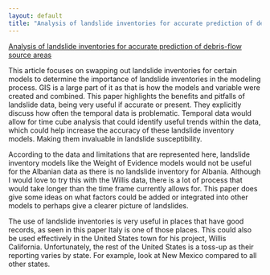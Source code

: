 ```yaml
---
layout: default
title: "Analysis of landslide inventories for accurate prediction of debris-flow source areas"
---
```


[Analysis of landslide inventories for accurate prediction of debris-flow source areas](https://www-sciencedirect-com.proxy.wm.edu/science/article/pii/S0169555X10000863)

  This article focuses on swapping out landslide inventories for certain models to determine the importance of landslide inventories in the modeling process. GIS is a large part of it as that is how the models and variable were created and combined. This paper highlights the benefits and pitfalls of landslide data, being very useful if accurate or present. They explicitly discuss how often the temporal data is problematic. Temporal data would allow for time cube analysis that could identify useful trends within the data, which could help increase the accuracy of these landslide inventory models. Making them invaluable in landslide susceptibility.

  According to the data and limitations that are represented here, landslide inventory models like the Weight of Evidence models would not be useful for the Albanian data as there is no landslide inventory for Albania. Although I would love to try this with the Willis data, there is a lot of process that would take longer than the time frame currently allows for. This paper does give some ideas on what factors could be added or integrated into other models to perhaps give a clearer picture of landslides. 

  The use of landslide inventories is very useful in places that have good records, as seen in this paper Italy is one of those places. This could also be used effectively in the United States town for his project, Willis California. Unfortunately, the rest of the United States is a toss-up as their reporting varies by state. For example, look at New Mexico compared to all other states. 
